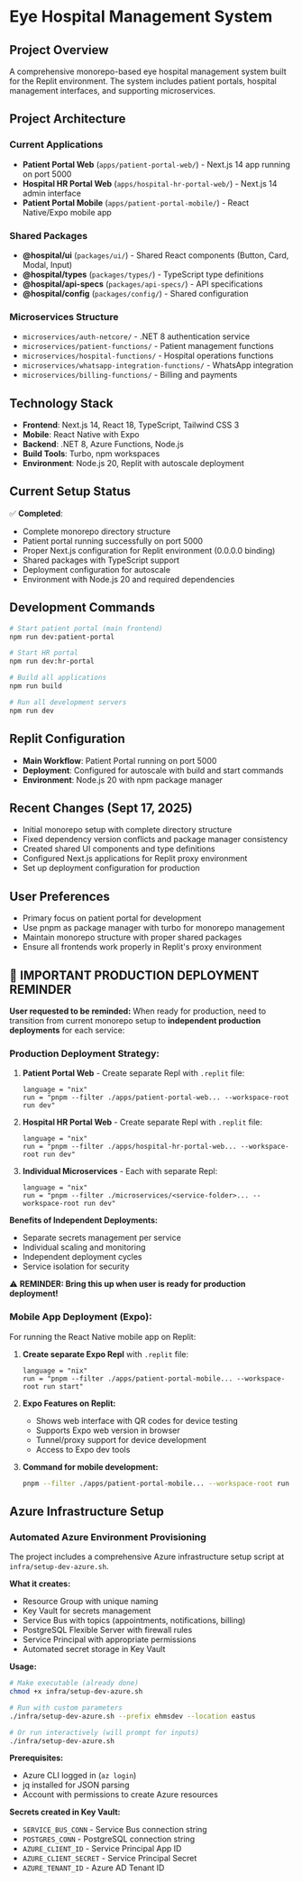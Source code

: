 # Eye Hospital Management System

## Project Overview
A comprehensive monorepo-based eye hospital management system built for the Replit environment. The system includes patient portals, hospital management interfaces, and supporting microservices.

## Project Architecture

### Current Applications
- **Patient Portal Web** (`apps/patient-portal-web/`) - Next.js 14 app running on port 5000
- **Hospital HR Portal Web** (`apps/hospital-hr-portal-web/`) - Next.js 14 admin interface
- **Patient Portal Mobile** (`apps/patient-portal-mobile/`) - React Native/Expo mobile app

### Shared Packages
- **@hospital/ui** (`packages/ui/`) - Shared React components (Button, Card, Modal, Input)
- **@hospital/types** (`packages/types/`) - TypeScript type definitions
- **@hospital/api-specs** (`packages/api-specs/`) - API specifications
- **@hospital/config** (`packages/config/`) - Shared configuration

### Microservices Structure
- `microservices/auth-netcore/` - .NET 8 authentication service
- `microservices/patient-functions/` - Patient management functions
- `microservices/hospital-functions/` - Hospital operations functions
- `microservices/whatsapp-integration-functions/` - WhatsApp integration
- `microservices/billing-functions/` - Billing and payments

## Technology Stack
- **Frontend**: Next.js 14, React 18, TypeScript, Tailwind CSS 3
- **Mobile**: React Native with Expo
- **Backend**: .NET 8, Azure Functions, Node.js
- **Build Tools**: Turbo, npm workspaces
- **Environment**: Node.js 20, Replit with autoscale deployment

## Current Setup Status
✅ **Completed**:
- Complete monorepo directory structure
- Patient portal running successfully on port 5000
- Proper Next.js configuration for Replit environment (0.0.0.0 binding)
- Shared packages with TypeScript support
- Deployment configuration for autoscale
- Environment with Node.js 20 and required dependencies

## Development Commands
```bash
# Start patient portal (main frontend)
npm run dev:patient-portal

# Start HR portal
npm run dev:hr-portal

# Build all applications
npm run build

# Run all development servers
npm run dev
```

## Replit Configuration
- **Main Workflow**: Patient Portal running on port 5000
- **Deployment**: Configured for autoscale with build and start commands
- **Environment**: Node.js 20 with npm package manager

## Recent Changes (Sept 17, 2025)
- Initial monorepo setup with complete directory structure
- Fixed dependency version conflicts and package manager consistency
- Created shared UI components and type definitions
- Configured Next.js applications for Replit proxy environment
- Set up deployment configuration for production

## User Preferences
- Primary focus on patient portal for development
- Use pnpm as package manager with turbo for monorepo management
- Maintain monorepo structure with proper shared packages
- Ensure all frontends work properly in Replit's proxy environment

## 🚨 IMPORTANT PRODUCTION DEPLOYMENT REMINDER
**User requested to be reminded:** When ready for production, need to transition from current monorepo setup to **independent production deployments** for each service:

### Production Deployment Strategy:
1. **Patient Portal Web** - Create separate Repl with `.replit` file:
   ```
   language = "nix"
   run = "pnpm --filter ./apps/patient-portal-web... --workspace-root run dev"
   ```

2. **Hospital HR Portal Web** - Create separate Repl with `.replit` file:
   ```
   language = "nix" 
   run = "pnpm --filter ./apps/hospital-hr-portal-web... --workspace-root run dev"
   ```

3. **Individual Microservices** - Each with separate Repl:
   ```
   language = "nix"
   run = "pnpm --filter ./microservices/<service-folder>... --workspace-root run dev"
   ```

**Benefits of Independent Deployments:**
- Separate secrets management per service
- Individual scaling and monitoring
- Independent deployment cycles
- Service isolation for security

⚠️ **REMINDER: Bring this up when user is ready for production deployment!**

### Mobile App Deployment (Expo):
For running the React Native mobile app on Replit:

1. **Create separate Expo Repl** with `.replit` file:
   ```
   language = "nix"
   run = "pnpm --filter ./apps/patient-portal-mobile... --workspace-root run start"
   ```

2. **Expo Features on Replit:**
   - Shows web interface with QR codes for device testing
   - Supports Expo web version in browser
   - Tunnel/proxy support for device development
   - Access to Expo dev tools

3. **Command for mobile development:**
   ```bash
   pnpm --filter ./apps/patient-portal-mobile... --workspace-root run start
   ```

## Azure Infrastructure Setup

### Automated Azure Environment Provisioning
The project includes a comprehensive Azure infrastructure setup script at `infra/setup-dev-azure.sh`.

**What it creates:**
- Resource Group with unique naming
- Key Vault for secrets management
- Service Bus with topics (appointments, notifications, billing)
- PostgreSQL Flexible Server with firewall rules
- Service Principal with appropriate permissions
- Automated secret storage in Key Vault

**Usage:**
```bash
# Make executable (already done)
chmod +x infra/setup-dev-azure.sh

# Run with custom parameters
./infra/setup-dev-azure.sh --prefix ehmsdev --location eastus

# Or run interactively (will prompt for inputs)
./infra/setup-dev-azure.sh
```

**Prerequisites:**
- Azure CLI logged in (`az login`)
- jq installed for JSON parsing
- Account with permissions to create Azure resources

**Secrets created in Key Vault:**
- `SERVICE_BUS_CONN` - Service Bus connection string
- `POSTGRES_CONN` - PostgreSQL connection string
- `AZURE_CLIENT_ID` - Service Principal App ID
- `AZURE_CLIENT_SECRET` - Service Principal Secret
- `AZURE_TENANT_ID` - Azure AD Tenant ID